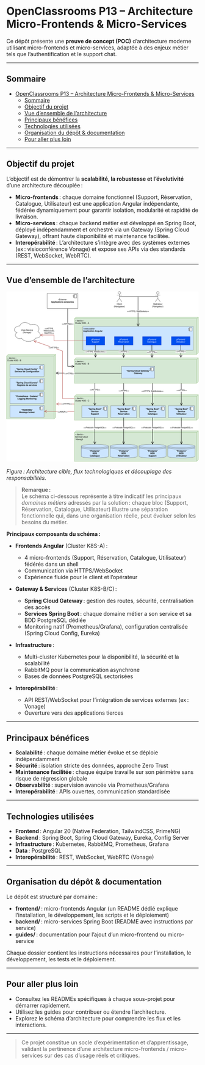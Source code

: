 # OpenClassrooms P13 – Architecture Micro-Frontends & Micro-Services

Ce dépôt présente une **preuve de concept (POC)** d’architecture moderne utilisant micro-frontends et micro-services, adaptée à des enjeux métier tels que l’authentification et le support chat.

---

## Sommaire

- [OpenClassrooms P13 – Architecture Micro-Frontends \& Micro-Services](#openclassrooms-p13--architecture-micro-frontends--micro-services)
  - [Sommaire](#sommaire)
  - [Objectif du projet](#objectif-du-projet)
  - [Vue d’ensemble de l’architecture](#vue-densemble-de-larchitecture)
  - [Principaux bénéfices](#principaux-bénéfices)
  - [Technologies utilisées](#technologies-utilisées)
  - [Organisation du dépôt \& documentation](#organisation-du-dépôt--documentation)
  - [Pour aller plus loin](#pour-aller-plus-loin)

---

## Objectif du projet

L’objectif est de démontrer la **scalabilité, la robustesse et l’évolutivité** d’une architecture découplée :
- **Micro-frontends** : chaque domaine fonctionnel (Support, Réservation, Catalogue, Utilisateur) est une application Angular indépendante, fédérée dynamiquement pour garantir isolation, modularité et rapidité de livraison.
- **Micro-services** : chaque backend métier est développé en Spring Boot, déployé indépendamment et orchestré via un Gateway (Spring Cloud Gateway), offrant haute disponibilité et maintenance facilitée.
- **Interopérabilité** : L’architecture s’intègre avec des systèmes externes (ex : visioconférence Vonage) et expose ses APIs via des standards (REST, WebSocket, WebRTC).

---

## Vue d’ensemble de l’architecture

![Diagramme de déploiement.drawio.svg](./diagramme-de-deploiement.drawio.svg)

*Figure : Architecture cible, flux technologiques et découplage des responsabilités.*

> **Remarque :**  
> Le schéma ci-dessous représente à titre indicatif les principaux *domaines métiers* adressés par la solution : chaque bloc (Support, Réservation, Catalogue, Utilisateur) illustre une séparation fonctionnelle qui, dans une organisation réelle, peut évoluer selon les besoins du métier.

**Principaux composants du schéma :**
- **Frontends Angular** (Cluster K8S-A) :  
  - 4 micro-frontends (Support, Réservation, Catalogue, Utilisateur) fédérés dans un shell
  - Communication via HTTPS/WebSocket
  - Expérience fluide pour le client et l’opérateur

- **Gateway & Services** (Cluster K8S-B/C) :  
  - **Spring Cloud Gateway** : gestion des routes, sécurité, centralisation des accès
  - **Services Spring Boot** : chaque domaine métier a son service et sa BDD PostgreSQL dédiée
  - Monitoring natif (Prometheus/Grafana), configuration centralisée (Spring Cloud Config, Eureka)

- **Infrastructure** :  
  - Multi-cluster Kubernetes pour la disponibilité, la sécurité et la scalabilité
  - RabbitMQ pour la communication asynchrone
  - Bases de données PostgreSQL sectorisées

- **Interopérabilité** :  
  - API REST/WebSocket pour l’intégration de services externes (ex : Vonage)
  - Ouverture vers des applications tierces

---

## Principaux bénéfices

- **Scalabilité** : chaque domaine métier évolue et se déploie indépendamment
- **Sécurité** : isolation stricte des données, approche Zero Trust
- **Maintenance facilitée** : chaque équipe travaille sur son périmètre sans risque de régression globale
- **Observabilité** : supervision avancée via Prometheus/Grafana
- **Interopérabilité** : APIs ouvertes, communication standardisée

---

## Technologies utilisées

- **Frontend** : Angular 20 (Native Federation, TailwindCSS, PrimeNG)
- **Backend** : Spring Boot, Spring Cloud Gateway, Eureka, Config Server
- **Infrastructure** : Kubernetes, RabbitMQ, Prometheus, Grafana
- **Data** : PostgreSQL
- **Interopérabilité** : REST, WebSocket, WebRTC (Vonage)

---

## Organisation du dépôt & documentation

Le dépôt est structuré par domaine :
- **frontend/** : micro-frontends Angular (un README dédié explique l’installation, le développement, les scripts et le déploiement)
- **backend/** : micro-services Spring Boot (README avec instructions par service)
- **guides/** : documentation pour l’ajout d’un micro-frontend ou micro-service

Chaque dossier contient les instructions nécessaires pour l’installation, le développement, les tests et le déploiement.

---

## Pour aller plus loin

- Consultez les READMEs spécifiques à chaque sous-projet pour démarrer rapidement.
- Utilisez les guides pour contribuer ou étendre l’architecture.
- Explorez le schéma d’architecture pour comprendre les flux et les interactions.

---

> Ce projet constitue un socle d’expérimentation et d’apprentissage, validant la pertinence d’une architecture micro-frontends / micro-services sur des cas d’usage réels et critiques.
